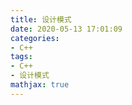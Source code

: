 ```yaml
---
title: 设计模式
date: 2020-05-13 17:01:09
categories:
- C++
tags:
- C++
- 设计模式
mathjax: true
---
```


<!-- more --> 